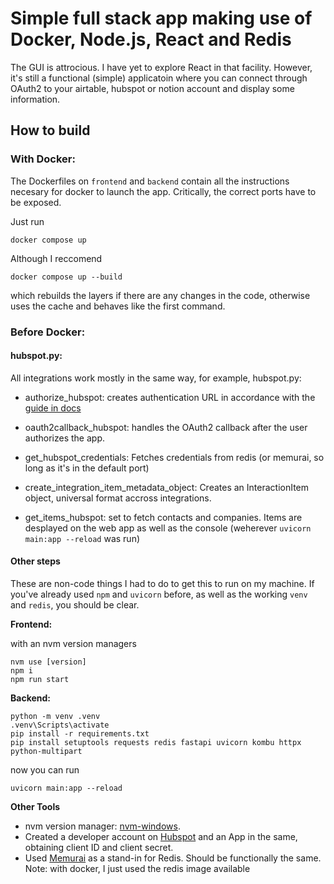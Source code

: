 # Simple full stack app making use of Docker, Node.js, React and Redis

The GUI is attrocious. I have yet to explore React in that facility. However, it's still a functional (simple) applicatoin where you can connect through OAuth2 to your airtable, hubspot or notion account and display some information.

## How to build

### With Docker:

The Dockerfiles on `frontend` and `backend` contain all the instructions necesary for docker to launch the app. Critically, the correct ports have to be exposed.

Just run 

    docker compose up

Although I reccomend

    docker compose up --build

which rebuilds the layers if there are any changes in the code, otherwise uses the cache and behaves like the first command.

### Before Docker:

#### hubspot.py:

All integrations work mostly in the same way, for example, hubspot.py:

- authorize_hubspot: creates authentication URL in accordance with the [guide in docs](https://developers.hubspot.com/docs/guides/apps/authentication/oauth-quickstart-guide)

- oauth2callback_hubspot: handles the OAuth2 callback after the user authorizes the app.

- get_hubspot_credentials: Fetches credentials from redis (or memurai, so long as it's in the default port)

- create_integration_item_metadata_object: Creates an InteractionItem object, universal format accross integrations. 

- get_items_hubspot: set to fetch contacts and companies. Items are desplayed on the web app as well as the console (weherever `uvicorn main:app --reload` was run)

#### Other steps

These are non-code things I had to do to get this to run on my machine. If you've already used `npm` and `uvicorn` before, as well as the working `venv` and `redis`, you should be clear.

**Frontend:**

with an nvm version managers

    nvm use [version]
    npm i
    npm run start

**Backend:**

    python -m venv .venv
    .venv\Scripts\activate
    pip install -r requirements.txt
    pip install setuptools requests redis fastapi uvicorn kombu httpx python-multipart

now you can run 

    uvicorn main:app --reload

**Other Tools**
- nvm version manager: [nvm-windows](https://github.com/coreybutler/nvm-windows).
- Created a developer account on [Hubspot](https://developers.hubspot.com) and an App in the same, obtaining client ID and client secret.
- Used [Memurai](https://www.memurai.com/get-memurai) as a stand-in for Redis. Should be functionally the same. Note: with docker, I just used the redis image available